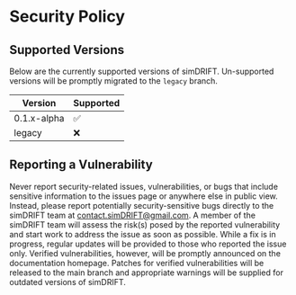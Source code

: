 # Security Policy

## Supported Versions

Below are the currently supported versions of simDRIFT. Un-supported versions will be promptly migrated to the ``legacy`` branch.

|    Version    | Supported          |
| ------------- | ------------------ |
| 0.1.x-alpha   | :white_check_mark: |
| legacy        | :x:                |

## Reporting a Vulnerability

Never report security-related issues, vulnerabilities, or bugs that include sensitive information to the issues page or anywhere else in public view. Instead, please report potentially security-sensitive bugs directly to the simDRIFT team at contact.simDRIFT@gmail.com. A member of the simDRIFT team will assess the risk(s) posed by the reported vulnerability and start work to address the issue as soon as possible. While a fix is in progress, regular updates will be provided to those who reported the issue only. Verified vulnerabilities, however, will be promptly announced on the documentation homepage. Patches for verified vulnerabilities will be released to the main branch and appropriate warnings will be supplied for outdated versions of simDRIFT.
